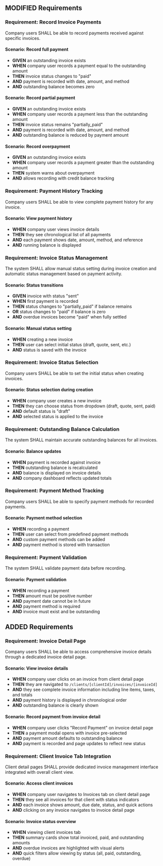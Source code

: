 ## MODIFIED Requirements

### Requirement: Record Invoice Payments

Company users SHALL be able to record payments received against specific invoices.

#### Scenario: Record full payment

- **GIVEN** an outstanding invoice exists
- **WHEN** company user records a payment equal to the outstanding amount
- **THEN** invoice status changes to "paid"
- **AND** payment is recorded with date, amount, and method
- **AND** outstanding balance becomes zero

#### Scenario: Record partial payment

- **GIVEN** an outstanding invoice exists
- **WHEN** company user records a payment less than the outstanding amount
- **THEN** invoice status remains "partially_paid"
- **AND** payment is recorded with date, amount, and method
- **AND** outstanding balance is reduced by payment amount

#### Scenario: Record overpayment

- **GIVEN** an outstanding invoice exists
- **WHEN** company user records a payment greater than the outstanding amount
- **THEN** system warns about overpayment
- **AND** allows recording with credit balance tracking

### Requirement: Payment History Tracking

Company users SHALL be able to view complete payment history for any invoice.

#### Scenario: View payment history

- **WHEN** company user views invoice details
- **THEN** they see chronological list of all payments
- **AND** each payment shows date, amount, method, and reference
- **AND** running balance is displayed

### Requirement: Invoice Status Management

The system SHALL allow manual status setting during invoice creation and automatic status management based on payment activity.

#### Scenario: Status transitions

- **GIVEN** invoice with status "sent"
- **WHEN** first payment is recorded
- **THEN** status changes to "partially_paid" if balance remains
- **OR** status changes to "paid" if balance is zero
- **AND** overdue invoices become "paid" when fully settled

#### Scenario: Manual status setting

- **WHEN** creating a new invoice
- **THEN** user can select initial status (draft, quote, sent, etc.)
- **AND** status is saved with the invoice

### Requirement: Invoice Status Selection

Company users SHALL be able to set the initial status when creating invoices.

#### Scenario: Status selection during creation

- **WHEN** company user creates a new invoice
- **THEN** they can choose status from dropdown (draft, quote, sent, paid)
- **AND** default status is "draft"
- **AND** selected status is applied to the invoice

### Requirement: Outstanding Balance Calculation

The system SHALL maintain accurate outstanding balances for all invoices.

#### Scenario: Balance updates

- **WHEN** payment is recorded against invoice
- **THEN** outstanding balance is recalculated
- **AND** balance is displayed on invoice details
- **AND** company dashboard reflects updated totals

### Requirement: Payment Method Tracking

Company users SHALL be able to specify payment methods for recorded payments.

#### Scenario: Payment method selection

- **WHEN** recording a payment
- **THEN** user can select from predefined payment methods
- **AND** custom payment methods can be added
- **AND** payment method is stored with transaction

### Requirement: Payment Validation

The system SHALL validate payment data before recording.

#### Scenario: Payment validation

- **WHEN** recording a payment
- **THEN** amount must be positive number
- **AND** payment date cannot be in future
- **AND** payment method is required
- **AND** invoice must exist and be outstanding

## ADDED Requirements

### Requirement: Invoice Detail Page

Company users SHALL be able to access comprehensive invoice details through a dedicated invoice detail page.

#### Scenario: View invoice details

- **WHEN** company user clicks on an invoice from client detail page
- **THEN** they are navigated to `/clients/[clientId]/invoices/[invoiceId]`
- **AND** they see complete invoice information including line items, taxes, and totals
- **AND** payment history is displayed in chronological order
- **AND** outstanding balance is clearly shown

#### Scenario: Record payment from invoice detail

- **WHEN** company user clicks "Record Payment" on invoice detail page
- **THEN** a payment modal opens with invoice pre-selected
- **AND** payment amount defaults to outstanding balance
- **AND** payment is recorded and page updates to reflect new status

### Requirement: Client Invoice Tab Integration

Client detail pages SHALL provide dedicated invoice management interface integrated with overall client view.

#### Scenario: Access client invoices

- **WHEN** company user navigates to Invoices tab on client detail page
- **THEN** they see all invoices for that client with status indicators
- **AND** each invoice shows amount, due date, status, and quick actions
- **AND** clicking on any invoice navigates to invoice detail page

#### Scenario: Invoice status overview

- **WHEN** viewing client invoices tab
- **THEN** summary cards show total invoiced, paid, and outstanding amounts
- **AND** overdue invoices are highlighted with visual alerts
- **AND** quick filters allow viewing by status (all, paid, outstanding, overdue)
